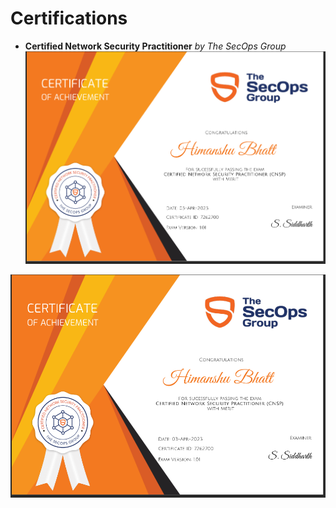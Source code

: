 # Certifications


- **Certified Network Security Practitioner** *by The SecOps Group*
![CNSP Cert](assets/images/CNSP_SecOPS.png)

<img src=assets/images/CNSP_SecOPS.png />